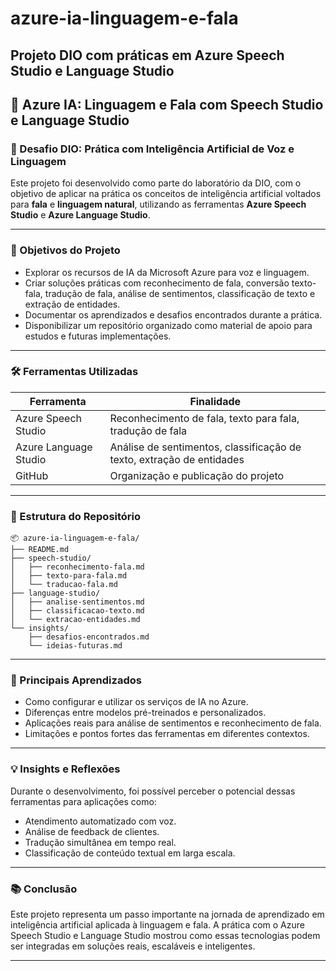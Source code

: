 # azure-ia-linguagem-e-fala

Projeto DIO com práticas em Azure Speech Studio e Language Studio
---

## 🧠 Azure IA: Linguagem e Fala com Speech Studio e Language Studio

### 🚀 Desafio DIO: Prática com Inteligência Artificial de Voz e Linguagem

Este projeto foi desenvolvido como parte do laboratório da DIO, com o objetivo de aplicar na prática os conceitos de inteligência artificial voltados para **fala** e **linguagem natural**, utilizando as ferramentas **Azure Speech Studio** e **Azure Language Studio**.

---

### 🎯 Objetivos do Projeto

- Explorar os recursos de IA da Microsoft Azure para voz e linguagem.
- Criar soluções práticas com reconhecimento de fala, conversão texto-fala, tradução de fala, análise de sentimentos, classificação de texto e extração de entidades.
- Documentar os aprendizados e desafios encontrados durante a prática.
- Disponibilizar um repositório organizado como material de apoio para estudos e futuras implementações.

---

### 🛠️ Ferramentas Utilizadas

| Ferramenta             | Finalidade                                                                 |
|------------------------|---------------------------------------------------------------------------|
| Azure Speech Studio    | Reconhecimento de fala, texto para fala, tradução de fala                 |
| Azure Language Studio  | Análise de sentimentos, classificação de texto, extração de entidades     |
| GitHub                 | Organização e publicação do projeto                                       |

---

### 📁 Estrutura do Repositório

```plaintext
📦 azure-ia-linguagem-e-fala/
├── README.md
├── speech-studio/
│   ├── reconhecimento-fala.md
│   ├── texto-para-fala.md
│   └── traducao-fala.md
├── language-studio/
│   ├── analise-sentimentos.md
│   ├── classificacao-texto.md
│   └── extracao-entidades.md
└── insights/
    ├── desafios-encontrados.md
    └── ideias-futuras.md
```

---

### 📌 Principais Aprendizados

- Como configurar e utilizar os serviços de IA no Azure.
- Diferenças entre modelos pré-treinados e personalizados.
- Aplicações reais para análise de sentimentos e reconhecimento de fala.
- Limitações e pontos fortes das ferramentas em diferentes contextos.

---

### 💡 Insights e Reflexões

Durante o desenvolvimento, foi possível perceber o potencial dessas ferramentas para aplicações como:
- Atendimento automatizado com voz.
- Análise de feedback de clientes.
- Tradução simultânea em tempo real.
- Classificação de conteúdo textual em larga escala.

---

### 📚 Conclusão

Este projeto representa um passo importante na jornada de aprendizado em inteligência artificial aplicada à linguagem e fala. A prática com o Azure Speech Studio e Language Studio mostrou como essas tecnologias podem ser integradas em soluções reais, escaláveis e inteligentes.

---

